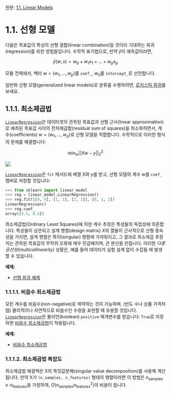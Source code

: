 원문: [1.1. Linear Models](https://scikit-learn.org/stable/modules/linear_model.html)

# 1.1. 선형 모델

다음은 목표값이 특성의 선형 결합(linear combination)일 것이라 기대하는 회귀(regression)를 위한 방법들입니다. 수학적 표기법으로, 만약 $\hat{y}$이 예측값이라면,

$$ \hat{y}(w, x) = w_0 + w_1 x_1 + ... + w_p x_p $$

모듈 전체에서, 벡터 $w = (w_1, ..., w_p)$를 `coef_`, $w_0$를 `intercept_`로 선언합니다.

일반화 선형 모델(generalized linear models)로 분류를 수행하려면, [로지스틱 회귀](#로지스틱-회귀)를 보세요.

## 1.1.1. 최소제곱법

[`LinearRegression`](generated/sklearn.linear_model.LinearRegression)은 데이터셋의 관측된 목표값과 선형 근사(linear approximation)로 예측된 목표값 사이의 잔차제곱합(residual sum of squares)을 최소화하면서, 계수(coefficients) $w = (w_1, ..., w_p)$로 선형 모델을 적합합니다. 수학적으로 이러한 형식의 문제를 해결합니다:

$$ \min_{w} || X w - y||_2^2 $$

![](https://scikit-learn.org/stable/_images/sphx_glr_plot_ols_001.png)

[`LinearRegression`](generated/sklearn.linear_model.LinearRegression)은 `fit` 메서드에 배열 X와 y를 받고, 선형 모델의 계수 $w$를 `coef_` 멤버로 저장할 것입니다:

```python
>>> from sklearn import linear_model
>>> reg = linear_model.LinearRegression()
>>> reg.fit([[0, 0], [1, 1], [2, 2]], [0, 1, 2])
LinearRegression()
>>> reg.coef_
array([0.5, 0.5])
```

최소제곱법(Ordinary Least Squares)에 의한 계수 추정은 특성들의 독립성에 의존합니다. 특성들이 상관되고 설계 행렬(design matrix) $X$의 열들이 근사적으로 선형 종속성을 가지면, 설계 행렬은 특이(singular) 행렬에 가까워지고, 그 결과로 최소제곱 추정치는 관측된 목표값의 무작위 오류에 매우 민감해지며, 큰 분산을 만듭니다. 이러한 *다중공선성(multicollinearity)* 상황은, 예를 들어 데이터가 실험 설계 없이 수집될 때 발생할 수 있습니다.

**예제:**

- [선형 회귀 예제](../auto_examples/linear_model/plot_ols)

### 1.1.1.1. 비음수 최소제곱법

모든 계수를 비음수(non-negative)로 제약하는 것이 가능하며, (빈도 수나 상품 가격처럼) 물리적이나 자연적으로 비음수인 수량을 표현할 때 유용할 것입니다. [`LinearRegression`](generated/sklearn.linear_model.LinearRegression)은 불리언(boolean) `positive` 매개변수를 받습니다: `True`로 지정하면 [비음수 최소제곱법](https://en.wikipedia.org/wiki/Non-negative_least_squares)이 적용됩니다.

**예제:**

- [비음수 최소제곱법](../auto_examples/linear_model/plot_nnls)

### 1.1.1.2. 최소제곱법 복잡도

최소제곱법 해결책은 X의 특잇값분해(singular value decomposition)를 사용해 계산됩니다. 만약 X가 `(n_samples, n_features)` 형태의 행렬이라면 이 방법은 $n_{\text{samples}} \geq n_{\text{features}}$을 가정하여, $O(n_{\text{samples}} n_{\text{features}}^2)$의 비용이 듭니다.

